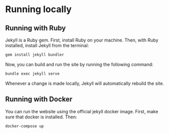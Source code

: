 # Running locally

## Running with Ruby

Jekyll is a Ruby gem. First, install Ruby on your machine. Then, with Ruby
installed, install Jekyll from the terminal:

```sh
gem install jekyll bundler
```

Now, you can build and run the site by running the following command:

```sh
bundle exec jekyll serve
```

Whenever a change is made locally, Jekyll will automatically rebuild the site.

## Running with Docker

You can run the website using the official jekyll docker image. First, make sure
that docker is installed. Then:

```sh
docker-compose up
```
